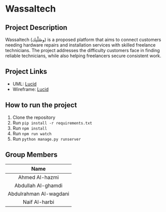 # Wassaltech

## Project Description

Wassaltech (وصّلْتِك) is a proposed platform that aims to connect customers needing hardware repairs and installation services with skilled freelance technicians. The project addresses the difficulty customers face in finding reliable technicians, while also helping freelancers secure consistent work.

## Project Links

- UML: [Lucid](https://lucid.app/lucidchart/e3f254ac-734a-4691-a522-59df9066c483/edit?invitationId=inv_b17f92fb-3737-45f4-b52d-efef99fbea24)
- Wireframe: [Lucid](https://lucid.app/lucidspark/10922981-bf42-4414-b4fd-bf1cb2b07ae0/edit?viewport_loc=2476%2C8384%2C20349%2C11046%2C0_0&invitationId=inv_e7d75739-bfbf-4d69-852c-e625b74c0e2b)


## How to run the project

1. Clone the repository
2. Run `pip install -r requirements.txt`
3. Run `npm install`
4. Run `npm run watch`
5. Run `python manage.py runserver`

## Group Members

| Name                    |
|:-----------------------:|
| Ahmed Al-hazmi          |
| Abdullah Al-ghamdi      |
| Abdulrahman Al-wagdani  |
| Naif Al-harbi           |
